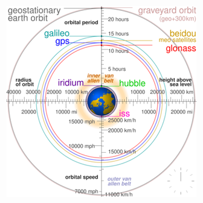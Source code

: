 <a rel="nofollow"><img src="https://github.com/eldar6776/eldar6776/blob/main/gif/c.svg" width="100%" height="60%" style="max-width:100%;"></a>
